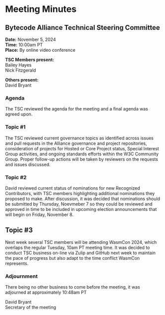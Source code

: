 # Meeting Minutes
## Bytecode Alliance Technical Steering Committee
**Date:** November 5, 2024  
**Time:** 10:00am PT  
**Place:** By online video conference  

**TSC Members present:**  
Bailey Hayes  
Nick Fitzgerald  

**Others present:**  
David Bryant  

### Agenda
The TSC reviewed the agenda for the meeting and a final agenda was agreed upon.

### Topic #1
The TSC reviewed current governance topics as identified across issues and pull requests in the Alliance governance and project repositories, consideration of projects for Hosted or Core Project status, Special Interest Group activities, and ongoing standards efforts within the W3C Community Group. Proper follow-up actions will be taken by reviewers on the requests and issues discussed. 

### Topic #2
David reviewed current status of nominations for new Recognized Contributors, with TSC members highlighting additional nominations they proposed to make. After discussion, it was decided that nominations should be submitted by Thursday, Noevmeber 7 so they could be reviewed and approved in time to be included in upcoming election announcements that will begin on Friday, November 8.

## Topic #3
Next week several TSC members will be attending WasmCon 2024, which overlaps the regular Tuesday, 10am PT meeting time. It was decided to conduct TSC business on-line via Zulip and GitHub next week to maintain the pace of progress but also adapt to the time conflict WasmCon represents.

### Adjournment
There being no other business to come before the meeting, it was adjourned at approximately 10:48am PT

David Bryant  
Secretary of the meeting